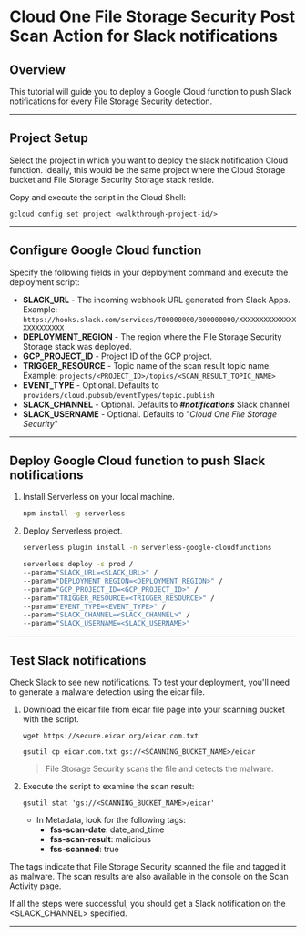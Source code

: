 # Cloud One File Storage Security Post Scan Action for  Slack notifications

## Overview

<walkthrough-tutorial-duration duration="10"></walkthrough-tutorial-duration>

This tutorial will guide you to deploy a Google Cloud function to push Slack notifications for every File Storage Security detection.

--------------------------------

## Project Setup

Select the project in which you want to deploy the slack notification Cloud function. Ideally, this would be the same project where the Cloud Storage bucket and File Storage Security Storage stack reside.

<walkthrough-project-setup></walkthrough-project-setup>

Copy and execute the script in the Cloud Shell:

```
gcloud config set project <walkthrough-project-id/>
```

--------------------------------

## Configure Google Cloud function

Specify the following fields in your deployment command  and execute the deployment script:

- **SLACK_URL** - The incoming webhook URL generated from Slack Apps. Example: `https://hooks.slack.com/services/T00000000/B00000000/XXXXXXXXXXXXXXXXXXXXXXXX`
- **DEPLOYMENT_REGION** - The region where the File Storage Security Storage stack was deployed.
- **GCP_PROJECT_ID** - Project ID of the GCP project.
- **TRIGGER_RESOURCE** - Topic name of the scan result topic name. Example: `projects/<PROJECT_ID>/topics/<SCAN_RESULT_TOPIC_NAME>`
- **EVENT_TYPE** - Optional. Defaults to `providers/cloud.pubsub/eventTypes/topic.publish`
- **SLACK_CHANNEL** - Optional. Defaults to ***#notifications*** Slack channel
- **SLACK_USERNAME** - Optional. Defaults to "*Cloud One File Storage Security*"

--------------------------------

## Deploy Google Cloud function to push Slack notifications

1. Install Serverless on your local machine.

    ```sh
    npm install -g serverless
    ```

2. Deploy Serverless project.

    ```sh
    serverless plugin install -n serverless-google-cloudfunctions

    serverless deploy -s prod /
    --param="SLACK_URL=<SLACK_URL>" /
    --param="DEPLOYMENT_REGION=<DEPLOYMENT_REGION>" /
    --param="GCP_PROJECT_ID=<GCP_PROJECT_ID>" /
    --param="TRIGGER_RESOURCE=<TRIGGER_RESOURCE>" /
    --param="EVENT_TYPE=<EVENT_TYPE>" /
    --param="SLACK_CHANNEL=<SLACK_CHANNEL>" /
    --param="SLACK_USERNAME=<SLACK_USERNAME>"
    ```

--------------------------------

## Test Slack notifications

Check Slack to see new notifications. To test your deployment, you'll need to generate a malware detection using the eicar file.

1. Download the eicar file from eicar file page into your scanning bucket with the script.

    ```
    wget https://secure.eicar.org/eicar.com.txt

    gsutil cp eicar.com.txt gs://<SCANNING_BUCKET_NAME>/eicar
    ```

    > File Storage Security scans the file and detects the malware.

2. Execute the script to examine the scan result:

    ```
    gsutil stat 'gs://<SCANNING_BUCKET_NAME>/eicar'
    ```

    - In Metadata, look for the following tags:
        * **fss-scan-date**: date_and_time
        * **fss-scan-result**: malicious
        * **fss-scanned**: true

The tags indicate that File Storage Security scanned the file and tagged it as malware. The scan results are also available in the console on the Scan Activity page.

If all the steps were successful, you should get a Slack notification on the <SLACK_CHANNEL> specified.

--------------------------------
